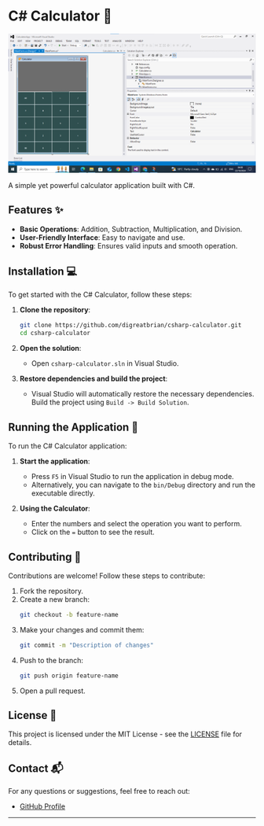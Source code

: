 # C# Calculator 🧮

![How it looks](https://github.com/digreatbrian/csharp-calculator/blob/main/final-image-how-it-looks.png)

A simple yet powerful calculator application built with C#.

## Features ✨

- **Basic Operations**: Addition, Subtraction, Multiplication, and Division.
- **User-Friendly Interface**: Easy to navigate and use.
- **Robust Error Handling**: Ensures valid inputs and smooth operation.

## Installation 💻

To get started with the C# Calculator, follow these steps:

1. **Clone the repository**:
   ```sh
   git clone https://github.com/digreatbrian/csharp-calculator.git
   cd csharp-calculator
   ```

2. **Open the solution**:
   - Open `csharp-calculator.sln` in Visual Studio.

3. **Restore dependencies and build the project**:
   - Visual Studio will automatically restore the necessary dependencies. Build the project using `Build -> Build Solution`.

## Running the Application 🚀

To run the C# Calculator application:

1. **Start the application**:
   - Press `F5` in Visual Studio to run the application in debug mode.
   - Alternatively, you can navigate to the `bin/Debug` directory and run the executable directly.

2. **Using the Calculator**:
   - Enter the numbers and select the operation you want to perform.
   - Click on the `=` button to see the result.

## Contributing 🤝

Contributions are welcome! Follow these steps to contribute:

1. Fork the repository.
2. Create a new branch:
   ```sh
   git checkout -b feature-name
   ```
3. Make your changes and commit them:
   ```sh
   git commit -m "Description of changes"
   ```
4. Push to the branch:
   ```sh
   git push origin feature-name
   ```
5. Open a pull request.

## License 📄

This project is licensed under the MIT License - see the [LICENSE](LICENSE) file for details.

## Contact 📬

For any questions or suggestions, feel free to reach out:

- [GitHub Profile](https://github.com/digreatbrian)

---
